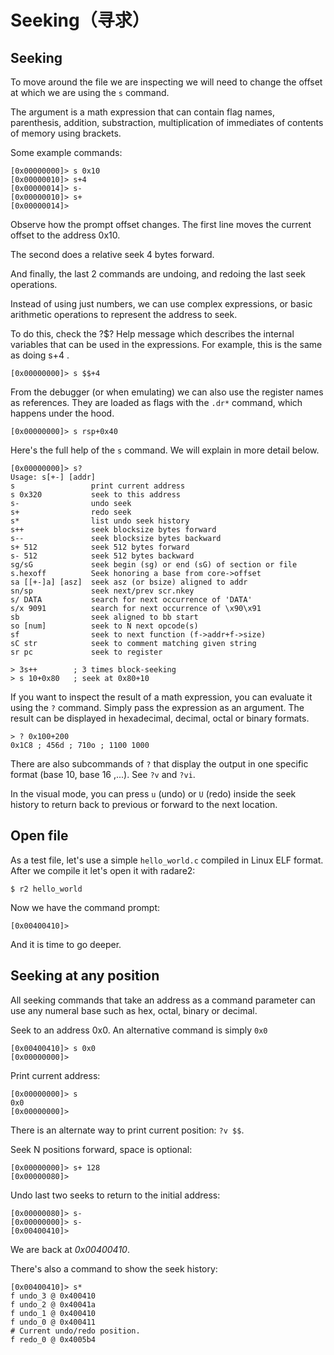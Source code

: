# Seeking（寻求）

## Seeking

To move around the file we are inspecting we will need to change the offset at which we are using the `s` command.

The argument is a math expression that can contain flag names, parenthesis, addition, substraction, multiplication of immediates of contents of memory using brackets.

Some example commands:

```text
[0x00000000]> s 0x10
[0x00000010]> s+4
[0x00000014]> s-
[0x00000010]> s+
[0x00000014]>
```

Observe how the prompt offset changes. The first line moves the current offset to the address 0x10.

The second does a relative seek 4 bytes forward.

And finally, the last 2 commands are undoing, and redoing the last seek operations.

Instead of using just numbers, we can use complex expressions, or basic arithmetic operations to represent the address to seek.

To do this, check the ?$? Help message which describes the internal variables that can be used in the expressions. For example, this is the same as doing s+4 .

```text
[0x00000000]> s $$+4
```

From the debugger \(or when emulating\) we can also use the register names as references. They are loaded as flags with the `.dr*` command, which happens under the hood.

```text
[0x00000000]> s rsp+0x40
```

Here's the full help of the `s` command. We will explain in more detail below.

```text
[0x00000000]> s?
Usage: s[+-] [addr]
s                 print current address
s 0x320           seek to this address
s-                undo seek
s+                redo seek
s*                list undo seek history
s++               seek blocksize bytes forward
s--               seek blocksize bytes backward
s+ 512            seek 512 bytes forward
s- 512            seek 512 bytes backward
sg/sG             seek begin (sg) or end (sG) of section or file
s.hexoff          Seek honoring a base from core->offset
sa [[+-]a] [asz]  seek asz (or bsize) aligned to addr
sn/sp             seek next/prev scr.nkey
s/ DATA           search for next occurrence of 'DATA'
s/x 9091          search for next occurrence of \x90\x91
sb                seek aligned to bb start
so [num]          seek to N next opcode(s)
sf                seek to next function (f->addr+f->size)
sC str            seek to comment matching given string
sr pc             seek to register

> 3s++        ; 3 times block-seeking
> s 10+0x80   ; seek at 0x80+10
```

If you want to inspect the result of a math expression, you can evaluate it using the `?` command. Simply pass the expression as an argument. The result can be displayed in hexadecimal, decimal, octal or binary formats.

```text
> ? 0x100+200
0x1C8 ; 456d ; 710o ; 1100 1000
```

There are also subcommands of `?` that display the output in one specific format \(base 10, base 16 ,...\). See `?v` and `?vi`.

In the visual mode, you can press `u` \(undo\) or `U` \(redo\) inside the seek history to return back to previous or forward to the next location.

## Open file

As a test file, let's use a simple `hello_world.c` compiled in Linux ELF format. After we compile it let's open it with radare2:

```text
$ r2 hello_world
```

Now we have the command prompt:

```text
[0x00400410]>
```

And it is time to go deeper.

## Seeking at any position

All seeking commands that take an address as a command parameter can use any numeral base such as hex, octal, binary or decimal.

Seek to an address 0x0. An alternative command is simply `0x0`

```text
[0x00400410]> s 0x0
[0x00000000]>
```

Print current address:

```text
[0x00000000]> s
0x0
[0x00000000]>
```

There is an alternate way to print current position: `?v $$`.

Seek N positions forward, space is optional:

```text
[0x00000000]> s+ 128
[0x00000080]>
```

Undo last two seeks to return to the initial address:

```text
[0x00000080]> s-
[0x00000000]> s-
[0x00400410]>
```

We are back at _0x00400410_.

There's also a command to show the seek history:

```text
[0x00400410]> s*
f undo_3 @ 0x400410
f undo_2 @ 0x40041a
f undo_1 @ 0x400410
f undo_0 @ 0x400411
# Current undo/redo position.
f redo_0 @ 0x4005b4
```

